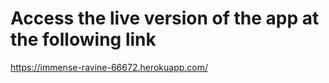 # Access the live version of the app at the following link

https://immense-ravine-66672.herokuapp.com/
